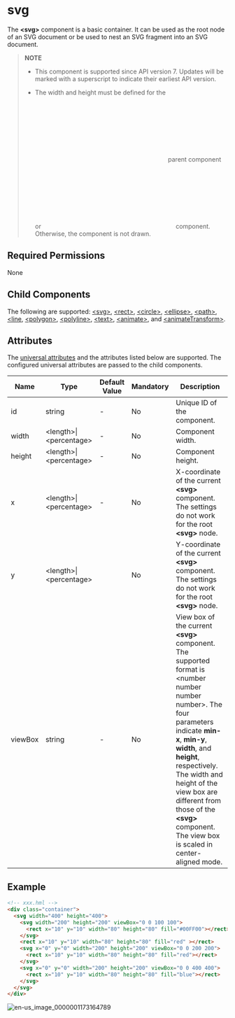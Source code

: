 # svg

The **\<svg>** component is a basic container. It can be used as the root node of an SVG document or be used to nest an SVG fragment into an SVG document.


>  **NOTE**
>  - This component is supported since API version 7. Updates will be marked with a superscript to indicate their earliest API version.
>
>  - The width and height must be defined for the **<svg>** parent component or **<svg>** component. Otherwise, the component is not drawn.

## Required Permissions

None


## Child Components

The following are supported: [\<svg>](js-components-svg.md), [\<rect>](js-components-svg-rect.md), [\<circle>](js-components-svg-circle.md), [\<ellipse>](../arkui-js/js-components-svg-ellipse.md), [\<path>](js-components-svg-path.md), [\<line](../arkui-js/js-components-svg-line.md), [\<polygon>](../arkui-js/js-components-svg-polygon.md), [\<polyline>](js-components-svg-polyline.md), [\<text>](js-components-svg-text.md), [\<animate>](js-components-svg-animate.md), and [\<animateTransform>](js-components-svg-animatetransform.md).


## Attributes

The [universal attributes](../arkui-js/js-components-svg-common-attributes.md) and the attributes listed below are supported. The configured universal attributes are passed to the child components.

| Name    | Type                               | Default Value | Mandatory | Description                              |
| ------- | ---------------------------------- | ------------- | --------- | ---------------------------------------- |
| id      | string                             | -             | No        | Unique ID of the component.              |
| width   | &lt;length&gt;\|&lt;percentage&gt; | -             | No        | Component width.                         |
| height  | &lt;length&gt;\|&lt;percentage&gt; | -             | No        | Component height.                        |
| x       | &lt;length&gt;\|&lt;percentage&gt; | -             | No        | X-coordinate of the current **\<svg>** component. The settings do not work for the root **\<svg>** node. |
| y       | &lt;length&gt;\|&lt;percentage&gt; |               | No        | Y-coordinate of the current **\<svg>** component. The settings do not work for the root **\<svg>** node. |
| viewBox | string                             | -             | No        | View box of the current **\<svg>** component. The supported format is \<number number number number>. The four parameters indicate **min-x**, **min-y**, **width**, and **height**, respectively. The width and height of the view box are different from those of the **\<svg>** component. The view box is scaled in center-aligned mode. |


## Example

```html
<!-- xxx.hml -->
<div class="container">
  <svg width="400" height="400">
    <svg width="200" height="200" viewBox="0 0 100 100">
      <rect x="10" y="10" width="80" height="80" fill="#00FF00"></rect>
    </svg>
    <rect x="10" y="10" width="80" height="80" fill="red" ></rect>
    <svg x="0" y="0" width="200" height="200" viewBox="0 0 200 200">
      <rect x="10" y="10" width="80" height="80" fill="red"></rect>
    </svg>
    <svg x="0" y="0" width="200" height="200" viewBox="0 0 400 400">
      <rect x="10" y="10" width="80" height="80" fill="blue"></rect>
    </svg>
  </svg>
</div>
```


![en-us_image_0000001173164789](figures/en-us_image_0000001173164789.png)

